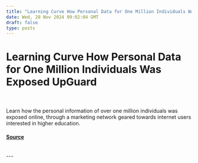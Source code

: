 ```yaml
---
title: "Learning Curve How Personal Data for One Million Individuals Was Exposed UpGuard"
date: Wed, 20 Nov 2024 09:02:04 GMT
draft: false
type: posts
---
```

# Learning Curve How Personal Data for One Million Individuals Was Exposed UpGuard

<br/>

<br/>
Learn how the personal information of over one million individuals was exposed online, through a marketing network geared towards internet users interested in higher education.

#### [Source](https://www.upguard.com/breaches/rsync-tdm)

<br/>
---
